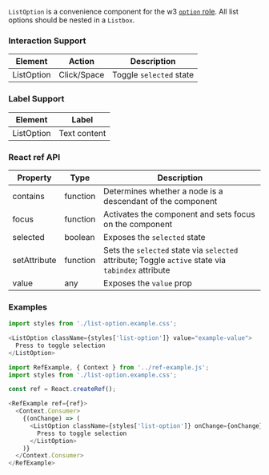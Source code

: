 `ListOption` is a convenience component for the w3 [`option` role](https://www.w3.org/WAI/PF/aria/roles#option).
All list options should be nested in a `Listbox`.

### Interaction Support

| Element | Action | Description |
| --- | --- | --- |
| ListOption | Click/Space | Toggle `selected` state |

### Label Support

| Element | Label |
| --- | --- |
| ListOption | Text content |

### React ref API

| Property | Type | Description |
| --- | --- | --- |
| contains | function | Determines whether a node is a descendant of the component |
| focus | function | Activates the component and sets focus on the component |
| selected | boolean | Exposes the `selected` state |
| setAttribute | function | Sets the `selected` state via `selected` attribute; Toggle `active` state via `tabindex` attribute |
| value | any | Exposes the `value` prop |

### Examples

```js
import styles from './list-option.example.css';

<ListOption className={styles['list-option']} value="example-value">
  Press to toggle selection
</ListOption>  
```

```js
import RefExample, { Context } from '../ref-example.js';
import styles from './list-option.example.css';

const ref = React.createRef();

<RefExample ref={ref}>
  <Context.Consumer>
    {(onChange) => (
      <ListOption className={styles['list-option']} onChange={onChange} ref={ref} value="unique-value">
        Press to toggle selection
      </ListOption>
    )}
  </Context.Consumer>
</RefExample>
```
